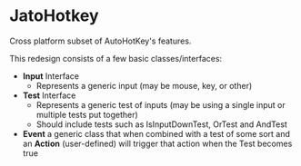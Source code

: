 # JatoHotkey
Cross platform subset of AutoHotKey's features.

This redesign consists of a few basic classes/interfaces:

* **Input** Interface
  * Represents a generic input (may be mouse, key, or other)
* **Test** Interface
  * Represents a generic test of inputs (may be using a single input or multiple tests put together)
  * Should include tests such as IsInputDownTest, OrTest and AndTest
* **Event** a generic class that when combined with a test of some sort and an **Action** (user-defined) will trigger that action when the Test becomes true

 
